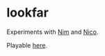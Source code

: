 # lookfar

Experiments with [Nim](https://nim-lang.org) and [Nico](https://github.com/ftsf/nico).

Playable [here](http://lookfar.mikejanger.net).
